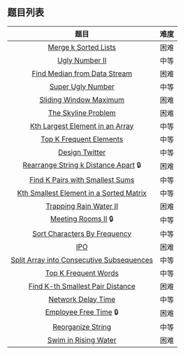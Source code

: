 ## 题目列表  
| 题目 | 难度 |  
|:---:|:---:|  
| [Merge k Sorted Lists](Merge%20k%20Sorted%20Lists/question.md) | 困难 |   
| [Ugly Number II](Ugly%20Number%20II/question.md) | 中等 |   
| [Find Median from Data Stream](Find%20Median%20from%20Data%20Stream/question.md) | 困难 |   
| [Super Ugly Number](Super%20Ugly%20Number/question.md) | 中等 |   
| [Sliding Window Maximum](Sliding%20Window%20Maximum/question.md) | 困难 |   
| [The Skyline Problem](The%20Skyline%20Problem/question.md) | 困难 |   
| [Kth Largest Element in an Array](Kth%20Largest%20Element%20in%20an%20Array/question.md) | 中等 |   
| [Top K Frequent Elements](Top%20K%20Frequent%20Elements/question.md) | 中等 |   
| [Design Twitter](Design%20Twitter/question.md) | 中等 |   
| [Rearrange String k Distance Apart](Rearrange%20String%20k%20Distance%20Apart/question.md) :lock: | 困难 |   
| [Find K Pairs with Smallest Sums](Find%20K%20Pairs%20with%20Smallest%20Sums/question.md) | 中等 |   
| [Kth Smallest Element in a Sorted Matrix](Kth%20Smallest%20Element%20in%20a%20Sorted%20Matrix/question.md) | 中等 |   
| [Trapping Rain Water II](Trapping%20Rain%20Water%20II/question.md) | 困难 |   
| [Meeting Rooms II](Meeting%20Rooms%20II/question.md) :lock: | 中等 |   
| [Sort Characters By Frequency](Sort%20Characters%20By%20Frequency/question.md) | 中等 |   
| [IPO](IPO/question.md) | 困难 |   
| [Split Array into Consecutive Subsequences](Split%20Array%20into%20Consecutive%20Subsequences/question.md) | 中等 |   
| [Top K Frequent Words](Top%20K%20Frequent%20Words/question.md) | 中等 |   
| [Find K-th Smallest Pair Distance](Find%20K-th%20Smallest%20Pair%20Distance/question.md) | 困难 |   
| [Network Delay Time](Network%20Delay%20Time/question.md) | 中等 |   
| [Employee Free Time](Employee%20Free%20Time/question.md) :lock: | 困难 |   
| [Reorganize String](Reorganize%20String/question.md) | 中等 |   
| [Swim in Rising Water](Swim%20in%20Rising%20Water/question.md) | 困难 |   

